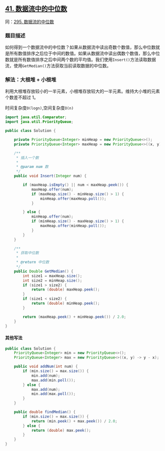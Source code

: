 ## [41. 数据流中的中位数](https://leetcode.cn/problems/shu-ju-liu-zhong-de-zhong-wei-shu-lcof/)
同：[295. 数据流的中位数](https://leetcode.cn/problems/find-median-from-data-stream/description/)
### 题目描述

如何得到一个数据流中的中位数？如果从数据流中读出奇数个数值，那么中位数就是所有数值排序之后位于中间的数值。如果从数据流中读出偶数个数值，那么中位数就是所有数值排序之后中间两个数的平均值。我们使用`Insert()`方法读取数据流，使用`GetMedian()`方法获取当前读取数据的中位数。

### 解法：大根堆 + 小根堆

利用大根堆存放较小的一半元素，小根堆存放较大的一半元素。维持大小堆的元素个数差不超过 1。

时间复杂度`O(logn)`,空间复杂度`O(n)`

```java
import java.util.Comparator;
import java.util.PriorityQueue;

public class Solution {

    private PriorityQueue<Integer> minHeap = new PriorityQueue<>();
    private PriorityQueue<Integer> maxHeap = new PriorityQueue<>((x, y) -> y - x);

    /**
     * 插入一个数
     *
     * @param num 数
     */
    public void Insert(Integer num) {

        if (maxHeap.isEmpty() || num < maxHeap.peek()) {
            maxHeap.offer(num);
            if (maxHeap.size() - minHeap.size() > 1) {
                minHeap.offer(maxHeap.poll());
            }

        } else {
            minHeap.offer(num);
            if (minHeap.size() - maxHeap.size() > 1) {
                maxHeap.offer(minHeap.poll());
            }
        }
    }

    /**
     * 获取中位数
     *
     * @return 中位数
     */
    public Double GetMedian() {
        int size1 = maxHeap.size();
        int size2 = minHeap.size();
        if (size1 > size2) {
            return (double) maxHeap.peek();
        }
        if (size1 < size2) {
            return (double) minHeap.peek();
        }

        return (maxHeap.peek() + minHeap.peek()) / 2.0;
    }
}
```

#### 其他写法
````java
public class Solution {
    PriorityQueue<Integer> min = new PriorityQueue<>();
    PriorityQueue<Integer> max = new PriorityQueue<>((x, y) -> y - x);

    public void addNum(int num) {
        if (min.size() = max.size()) {
            min.add(num);
            max.add(min.poll());
        } else {
            max.add(num);
            min.add(max.poll());
        }
    }

    public double findMedian() {
        if (min.size() = max.size()) {
            return (min.peek() + max.peek()) / 2.0;
        } else {
            return (double) max.peek();
        }
    }
}
````